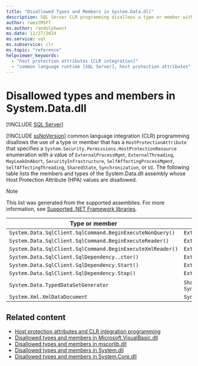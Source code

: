 ```yaml
---
title: "Disallowed Types and Members in System.Data.dll"
description: SQL Server CLR programming disallows a type or member with certain values for the HostProtectionResource enum. This article lists System.Data.dll disallowed values.
author: rwestMSFT
ms.author: randolphwest
ms.date: 12/27/2024
ms.service: sql
ms.subservice: clr
ms.topic: "reference"
helpviewer_keywords:
  - "host protection attributes [CLR integration]"
  - "common language runtime [SQL Server], host protection attributes"
---
```

# Disallowed types and members in System.Data.dll

[!INCLUDE [SQL Server](../../includes/applies-to-version/sqlserver.md)]

[!INCLUDE [ssNoVersion](../../includes/ssnoversion-md.md)] common language integration (CLR) programming disallows the use of a type or member that has a `HostProtectionAttribute` that specifies a `System.Security.Permissions.HostProtectionResource` enumeration with a value of `ExternalProcessMgmt`, `ExternalThreading`, `MayLeakOnAbort`, `SecurityInfrastructure`, `SelfAffectingProcessMgmnt`, `SelfAffectingThreading`, `SharedState`, `Synchronization`, or `UI`. The following table lists the members and types of the System.Data.dll assembly whose Host Protection Attribute (HPA) values are disallowed.

> [!NOTE]  
> This list was generated from the supported assemblies. For more information, see [Supported .NET Framework libraries](../clr-integration/database-objects/supported-net-framework-libraries.md).

| Type or member | HPA values |
| --- | --- |
| `System.Data.SqlClient.SqlCommand.BeginExecuteNonQuery()` | `ExternalThreading` |
| `System.Data.SqlClient.SqlCommand.BeginExecuteReader()` | `ExternalThreading` |
| `System.Data.SqlClient.SqlCommand.BeginExecuteXmlReader()` | `ExternalThreading` |
| `System.Data.SqlClient.SqlDependency..ctor()` | `ExternalThreading` |
| `System.Data.SqlClient.SqlDependency.Start()` | `ExternalThreading` |
| `System.Data.SqlClient.SqlDependency.Stop()` | `ExternalThreading` |
| `System.Data.TypedDataSetGenerator` | `SharedState`, `Synchronization` |
| `System.Xml.XmlDataDocument` | `Synchronization` |

## Related content

- [Host protection attributes and CLR integration programming](host-protection-attributes-and-clr-integration-programming.md)
- [Disallowed types and members in Microsoft.VisualBasic.dll](disallowed-types-and-members-in-microsoft-visualbasic-dll.md)
- [Disallowed types and members in mscorlib.dll](disallowed-types-and-members-in-mscorlib-dll.md)
- [Disallowed types and members in System.dll](disallowed-types-and-members-in-system-dll.md)
- [Disallowed types and members in System.Core.dll](disallowed-types-and-members-in-system-core-dll.md)
